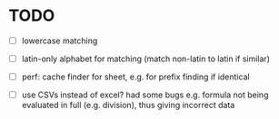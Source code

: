# TODO 

- [ ] lowercase matching
- [ ] latin-only alphabet for matching (match non-latin to latin if similar)
- [ ] perf: cache finder for sheet, e.g. for prefix finding if identical
- [ ] use CSVs instead of excel? had some bugs e.g. formula not being evaluated in full (e.g. division), thus giving incorrect data

